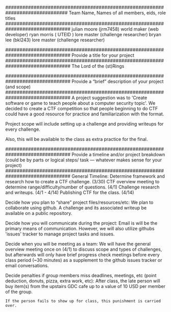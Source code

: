 ##############################################################################
Team Name, Names of all members, eids, role titles
###############################################################################
  julian moore (jrm7458) world maker (web developer)
  ryan morris ( UTEID ) lore master (challenge researcher)
  bryan lee (bkl243) lore master (challenge researcher)

###############################################################################
Provide a title for your project
###############################################################################
  The Lord of the (st)Rings

###############################################################################
Provide a “brief” description of your project (and scope)
###############################################################################
  A project suggestion was to 'Create software or game to teach people about a 
  computer security topic'. We decided to create a CTF competition so that
  people beginning to do CTF could have a good resource for practice and
  familiarization with the format.

  Project scope will include setting up a challenge and providing writeups
  for every challenge.

  Also, this will be available to the class as extra practice for the final.

###############################################################################
Provide a timeline and/or project breakdown (could be by parts or logical steps/
task — whatever makes sense for your project)
###############################################################################
  General Timeline:
    Determine framework and research how to create a CTF challenge. (3/30)
    CTF overview meeting to determine range/difficulty/number of questions. (4/1)
    Challenge research and writeups. (4/1 - 4/14)
    Publishing CTF for the class. (4/14)

  Decide how you plan to “share” project files/resources/etc:
    We plan to collaborate using github. A challenge and its associated writeup
    be available on a public repository.

  Decide how you will communicate during the project:
    Email is will be the primary means of communication. However, we will also
    utilize githubs 'issues' tracker to manage project tasks and issues.

  Decide when you will be meeting as a team:
    We will have the general overview meeting once on (4/1) to discuss scope
    and types of challenges, but afterwards will only have brief progress check 
    meetings before every class period (~30 minutes) as a supplement to the 
    github issues tracker or email conversations.
    
  Decide penalties if group members miss deadlines, meetings, etc (point 
      deduction, donuts, pizza, extra work, etc):
    After class, the late person will buy item(s) from the upstairs GDC cafe up
    to a value of 10 USD per member of the group.
  
    If the person fails to show up for class, this punishment is carried over.

